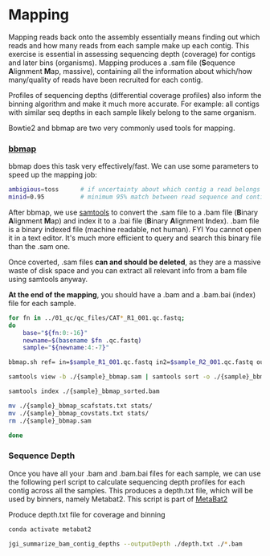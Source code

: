 # Mapping

Mapping reads back onto the assembly essentially means finding out which reads and how many reads from each sample make up each contig. This exercise is essential in assessing sequencing depth (coverage) for contigs and later bins (organisms). Mapping produces a .sam file (**S**equence **A**lignment **M**ap, massive), containing all the information about which/how many/quality of reads have been recruited for each contig.  

Profiles of sequencing depths (differential coverage profiles) also inform the binning algorithm and make it much more accurate. For example: all contigs with similar seq depths in each sample likely belong to the same organism. 

Bowtie2 and bbmap are two very commonly used tools for mapping.

### [bbmap](https://jgi.doe.gov/data-and-tools/software-tools/bbtools/bb-tools-user-guide/bbmap-guide/)

bbmap does this task very effectively/fast. We can use some parameters to speed up the mapping job:

```bash
ambigious=toss		# if uncertainty about which contig a read belongs to, throw it out
minid=0.95			# minimum 95% match between read sequence and contig sequence
```

After bbmap, we use [samtools](http://www.htslib.org/) to convert the .sam file to a .bam file (**B**inary **A**lignment **M**ap) and index it to a .bai file (**B**inary **A**lignment **I**ndex). .bam file is a binary indexed file (machine readable, not human). FYI You cannot open it in a text editor. It's much more efficient to query and search this binary file than the .sam one. 

Once coverted, .sam files **can and should be deleted**, as they are a massive waste of disk space and you can extract all relevant info from a bam file using samtools anyway. 

**At the end of the mapping**, you should have a .bam and a .bam.bai (index) file for each sample. 

```bash
for fn in ../01_qc/qc_files/CAT*_R1_001.qc.fastq;
do
	base="${fn:0:-16}"
	newname=$(basename $fn .qc.fastq)
	sample="${newname:4:-7}"

bbmap.sh ref= in=$sample_R1_001.qc.fastq in2=$sample_R2_001.qc.fastq out=./{sample}_bbmap.sam covstats=./{sample}_bbmap_covstats.txt scafstats=./{sample}_bbmap_scafstats.txt threads=20 minid=0.95 ambiguous=toss

samtools view -b ./{sample}_bbmap.sam | samtools sort -o ./{sample}_bbmap_sorted.bam

samtools index ./{sample}_bbmap_sorted.bam

mv ./{sample}_bbmap_scafstats.txt stats/
mv ./{sample}_bbmap_covstats.txt stats/
rm ./{sample}_bbmap.sam

done
```

### Sequence Depth

Once you have all your .bam and .bam.bai files for each sample, we can use the following perl script to calculate sequencing depth profiles for each contig across all the samples. This produces a depth.txt file, which will be used by binners, namely Metabat2. This script is part of [MetaBat2](https://bitbucket.org/berkeleylab/metabat/src/master/)

Produce depth.txt file for coverage and binning

```bash
conda activate metabat2

jgi_summarize_bam_contig_depths --outputDepth ./depth.txt ./*.bam
```
